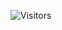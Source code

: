 ![Visitors](https://api.visitorbadge.io/api/visitors?path=https%3A%2F%2Fgithub.com%2Fx0rCTF%2Fcrud-ops&countColor=%23263759&style=flat-square)
